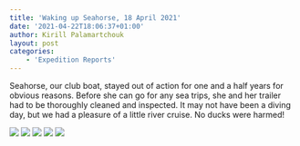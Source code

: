 ```yaml
---
title: 'Waking up Seahorse, 18 April 2021'
date: '2021-04-22T18:06:37+01:00'
author: Kirill Palamartchouk
layout: post
categories:
    - 'Expedition Reports'
---
```


Seahorse, our club boat, stayed out of action for one and a half years for obvious reasons. Before she can go for any sea trips, she and her trailer had to be thoroughly cleaned and inspected. It may not have been a diving day, but we had a pleasure of a little river cruise. No ducks were harmed!

![](https://ouueg.com/wp-content/uploads/2021/04/IMG_20210418_124236915_HDR-2500x1406.jpg)
![](https://ouueg.com/wp-content/uploads/2021/04/IMG_20210418_124230962_HDR-2500x1406.jpg)
![](https://ouueg.com/wp-content/uploads/2021/04/IMG_20210418_131931074_HDR-2500x1406.jpg)
![](https://ouueg.com/wp-content/uploads/2021/04/0b43b93f-ba27-4b6f-8b9f-2f4eaa57b434.jpeg)
![](https://ouueg.com/wp-content/uploads/2021/04/af76f979-d821-44d8-b69d-251b4fd397bd.jpeg)
